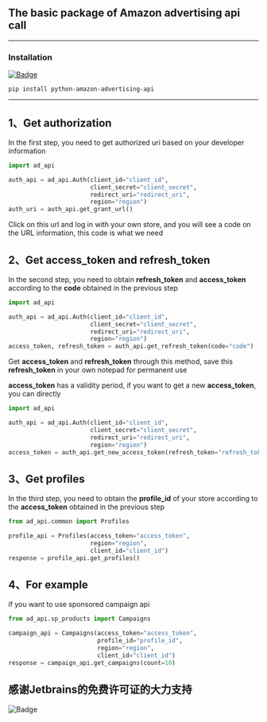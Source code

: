 ## The basic package of Amazon advertising api call

---

### Installation

[![Badge](https://img.shields.io/pypi/v/python-amazon-advertising-api?style=for-the-badge)](https://pypi.org/project/python-amazon-advertising-api/)

```
pip install python-amazon-advertising-api
```

---

## 1、Get authorization

In the first step, you need to get authorized uri based on your developer information

```python
import ad_api

auth_api = ad_api.Auth(client_id="client_id",
                       client_secret="client_secret",
                       redirect_uri="redirect_uri",
                       region="region")
auth_uri = auth_api.get_grant_url()
```

Click on this url and log in with your own store, and you will see a code on the URL information, this code is what we
need

## 2、Get access_token and refresh_token

In the second step, you need to obtain **refresh_token** and **access_token** according to the **code** obtained in the
previous step

```python
import ad_api

auth_api = ad_api.Auth(client_id="client_id",
                       client_secret="client_secret",
                       redirect_uri="redirect_uri",
                       region="region")
access_token, refresh_token = auth_api.get_refresh_token(code="code")
```

Get **access_token** and **refresh_token** through this method, save this **refresh_token** in your own notepad for
permanent use

**access_token** has a validity period, if you want to get a new **access_token**, you can directly

```python
import ad_api

auth_api = ad_api.Auth(client_id="client_id",
                       client_secret="client_secret",
                       redirect_uri="redirect_uri",
                       region="region")
access_token = auth_api.get_new_access_token(refresh_token="refresh_token")
```

## 3、Get profiles

In the third step, you need to obtain the **profile_id** of your store according to the **access_token** obtained in the
previous step

```python
from ad_api.common import Profiles

profile_api = Profiles(access_token="access_token",
                       region="region",
                       client_id="client_id")
response = profile_api.get_profiles()
```

## 4、For example

if you want to use sponsored campaign api

```python
from ad_api.sp_products import Campaigns

campaign_api = Campaigns(access_token="access_token",
                         profile_id="profile_id",
                         region="region",
                         client_id="client_id")
response = campaign_api.get_campaigns(count=10)
```

## 感谢Jetbrains的免费许可证的大力支持

![Badge](https://resources.jetbrains.com/storage/products/company/brand/logos/jb_beam.svg?_gl=1*1m77n1x*_ga*MjE4MzIwODkxLjE2NjU2MjU4OTQ.*_ga_9J976DJZ68*MTY3ODY5OTM1NS4xNC4xLjE2Nzg2OTk2MTQuMC4wLjA.&_ga=2.114471047.1051785456.1678699356-218320891.1665625894)
